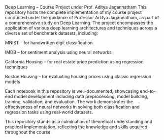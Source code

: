 Deep Learning – Course Project under Prof. Aditya Jagannatham
This repository hosts the complete implementation of my course project conducted under the guidance of Professor Aditya Jagannatham, as part of a comprehensive study on Deep Learning. The project encompasses the application of various deep learning architectures and techniques across a diverse set of benchmark datasets, including:

MNIST – for handwritten digit classification

IMDB – for sentiment analysis using neural networks

California Housing – for real estate price prediction using regression techniques

Boston Housing – for evaluating housing prices using classic regression models

Each notebook in this repository is well-documented, showcasing end-to-end model development including data preprocessing, model building, training, validation, and evaluation. The work demonstrates the effectiveness of neural networks in solving both classification and regression tasks using real-world datasets.

This repository stands as a culmination of theoretical understanding and practical implementation, reflecting the knowledge and skills acquired throughout the course.

